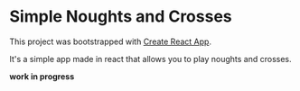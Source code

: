 # Simple Noughts and Crosses

This project was bootstrapped with [Create React App](https://github.com/facebook/create-react-app).

It's a simple app made in react that allows you to play noughts and crosses.

**work in progress**
